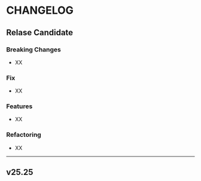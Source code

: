 # CHANGELOG

## Relase Candidate

### Breaking Changes
- XX

### Fix
- XX

### Features
- XX

### Refactoring
- XX

---

## v25.25
